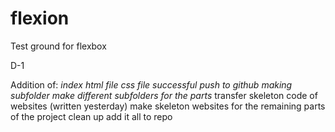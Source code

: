 # flexion

Test ground for flexbox 

D-1

Addition of:
*index html file*
*css file*
*successful push to github*
*making subfolder*
*make different subfolders for the parts*
transfer skeleton code of websites (written yesterday)
make skeleton websites for the remaining parts of the project
clean up
add it all to repo